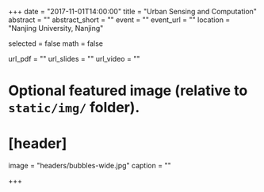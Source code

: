 +++
date = "2017-11-01T14:00:00"
title = "Urban Sensing and Computation"
abstract = ""
abstract_short = ""
event = ""
event_url = ""
location = "Nanjing University, Nanjing"

selected = false
math = false

url_pdf = ""
url_slides = ""
url_video = ""

# Optional featured image (relative to `static/img/` folder).
# [header]
image = "headers/bubbles-wide.jpg"
caption = ""

+++


